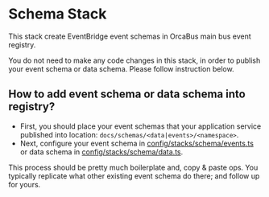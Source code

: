 # Schema Stack

This stack create EventBridge event schemas in OrcaBus main bus event registry.

You do not need to make any code changes in this stack, in order to publish your event schema or data schema. Please follow instruction below.

## How to add event schema or data schema into registry?

- First, you should place your event schemas that your application service published into location: `docs/schemas/<data|events>/<namespace>`.
- Next, configure your event schema in [config/stacks/schema/events.ts](../../../../../config/stacks/schema/events.ts) or data schema in [config/stacks/schema/data.ts](../../../../../config/stacks/schema/data.ts).

This process should be pretty much boilerplate and, copy & paste ops. You typically replicate what other existing event schema do there; and follow up for yours.
